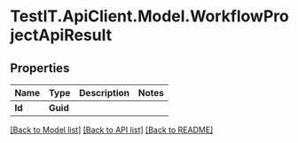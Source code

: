 # TestIT.ApiClient.Model.WorkflowProjectApiResult

## Properties

Name | Type | Description | Notes
------------ | ------------- | ------------- | -------------
**Id** | **Guid** |  | 

[[Back to Model list]](../README.md#documentation-for-models) [[Back to API list]](../README.md#documentation-for-api-endpoints) [[Back to README]](../README.md)


